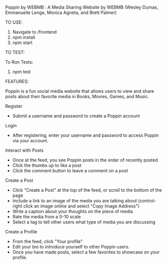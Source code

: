 Poppin by WEBMB : A Media Sharing Website
by  WEBMB (Wesley Dumas, Emmanuelle Lenge, Monica Agneta, and Brett Palmer)

TO USE:

1) Navigate to /frontend
2) npm install
3) npm start

TO TEST:

To Run Tests:
1) npm test

FEATURES: 

Poppin is a fun social media website that allows users to view and share posts about their favorite media in Books, Movies, Games, and Music. 

Register
- Submit a username and password to create a Poppin account

Login
- After registering, enter your username and password to access Poppin via your account.

Interact with Posts
- Once at the feed, you see Poppin posts in the order of recently posted
- Click the thumbs up to like a post
- Click the comment button to leave a comment on a post

Create a Post
- Click "Create a Post" at the top of the feed, or scroll to the bottom of the page
- Include a link to an image of the media you are talking about (control-right click an image online and select "Copy Image Address")
- Write a caption about your thoughts on the piece of media
- Rate the media from a 0-10 scale
- Select a tag to tell other users what type of media you are discussing

Create a Profile 
- From the feed, click "Your profile"
- Edit your bio to introduce yourself to other Poppin users.
- Once you have made posts, select a few favorites to showcase on your profile. 